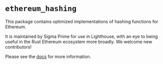 `ethereum_hashing`
================

This package contains optimized implementations of hashing functions for Ethereum.

It is maintained by Sigma Prime for use in Lighthouse, with an eye to being useful in the Rust
Ethereum ecosystem more broadly. We welcome new contributors!

Please see the [docs](https://docs.rs/ethereum_hashing) for more information.
